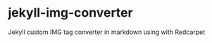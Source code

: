 jekyll-img-converter
====================

Jekyll custom IMG tag converter in markdown using with Redcarpet
